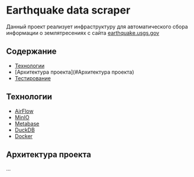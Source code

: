 
# Earthquake data scraper
Данный проект реализует инфраструктуру для автоматического сбора информации о землятресениях с сайта [earthquake.usgs.gov](https://earthquake.usgs.gov/)


## Содержание
- [Технологии](#технологии)
- [Архитектура проекта](#Архитектура проекта)
- [Тестирование](#тестирование)

## Технологии
- [AirFlow](https://airflow.apache.org/)
- [MinIO](https://www.min.io/)
- [Metabase](https://www.metabase.com/)
- [DuckDB](https://duckdb.org/)
- [Docker](https://www.docker.com/)

## Архитектура проекта
...
